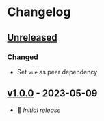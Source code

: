 # Changelog

## [Unreleased](https://github.com/lombervid/vueginate/compare/v1.0.0...main)

### Changed

- Set `vue` as peer dependency

## [v1.0.0](https://github.com/lombervid/vueginate/releases/tag/v1.0.0) - 2023-05-09

- 🎉 _Initial release_

